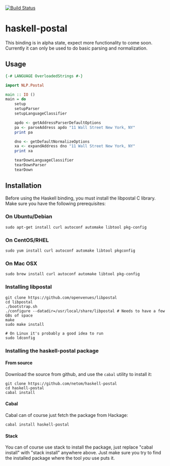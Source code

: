 [![Build Status](https://travis-ci.org/netom/haskell-postal.svg?branch=master)](https://travis-ci.org/netom/haskell-postal)

# haskell-postal

This binding is in alpha state, expect more functionality to come soon. Currently
it can only be used to do basic parsing and normalization.

## Usage

```haskell
{-# LANGUAGE OverloadedStrings #-}

import NLP.Postal

main :: IO ()
main = do
    setup
    setupParser
    setupLanguageClassifier

    apdo <- getAddressParserDefaultOptions
    pa <- parseAddress apdo "11 Wall Street New York, NY"
    print pa

    dno <- getDefaultNormalizeOptions
    xa <- expandAddress dno "11 Wall Street New York, NY"
    print xa

    tearDownLanguageClassifier
    tearDownParser
    tearDown
```

## Installation

Before using the Haskell binding, you must install the libpostal C library.
Make sure you have the following prerequisites:

### On Ubuntu/Debian

```
sudo apt-get install curl autoconf automake libtool pkg-config
```

### On CentOS/RHEL

```
sudo yum install curl autoconf automake libtool pkgconfig
```

### On Mac OSX

```
sudo brew install curl autoconf automake libtool pkg-config
```

### Installing libpostal

```
git clone https://github.com/openvenues/libpostal
cd libpostal
./bootstrap.sh
./configure --datadir=/usr/local/share/libpostal # Needs to have a few GBs of space
make
sudo make install

# On Linux it's probably a good idea to run
sudo ldconfig
```

### Installing the haskell-postal package

#### From source

Download the source from github, and use the ```cabal``` utility to install it:

```
git clone https://github.com/netom/haskell-postal
cd haskell-postal
cabal install
```

#### Cabal

Cabal can of course just fetch the package from Hackage:

```
cabal install haskell-postal
```

#### Stack

You can of course use stack to install the package, just replace "cabal install"
with "stack install" anywhere above. Just make sure you try to find the
installed package where the tool *you* use puts it.

